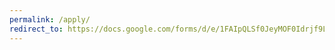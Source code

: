 ```yaml
---
permalink: /apply/
redirect_to: https://docs.google.com/forms/d/e/1FAIpQLSf0JeyMOF0Idrjf9LA0yYss5h7AmNaMjYx_is6cTLi-1mAW4A/viewform?usp=sf_link
---
```

